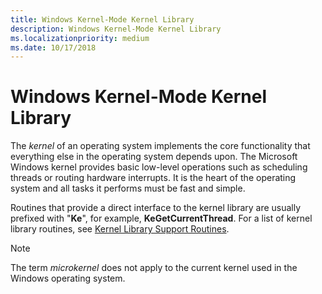 ```yaml
---
title: Windows Kernel-Mode Kernel Library
description: Windows Kernel-Mode Kernel Library
ms.localizationpriority: medium
ms.date: 10/17/2018
---
```


# Windows Kernel-Mode Kernel Library

The *kernel* of an operating system implements the core functionality that everything else in the operating system depends upon. The Microsoft Windows kernel provides basic low-level operations such as scheduling threads or routing hardware interrupts. It is the heart of the operating system and all tasks it performs must be fast and simple.

Routines that provide a direct interface to the kernel library are usually prefixed with "**Ke**", for example, **KeGetCurrentThread**. For a list of kernel library routines, see [Kernel Library Support Routines](/windows-hardware/drivers/ddi/_kernel/#core-kernel-library-support-routines).

>[!NOTE]
>The term *microkernel* does not apply to the current kernel used in the Windows operating system.
